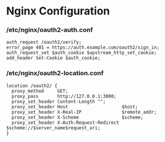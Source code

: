 # Nginx Configuration

### /etc/nginx/oauth2-auth.conf
```
auth_request /oauth2/verify;
error_page 401 = https://auth.example.com/oauth2/sign_in;
auth_request_set $auth_cookie $upstream_http_set_cookie;
add_header Set-Cookie $auth_cookie;

```

### /etc/nginx/oauth2-location.conf
```
location /oauth2/ {
  proxy_method     GET;
  proxy_pass       http://127.0.0.1:3000;
  proxy_set_header Content-Length "";
  proxy_set_header Host                    $host;
  proxy_set_header X-Real-IP               $remote_addr;
  proxy_set_header X-Scheme                $scheme;
  proxy_set_header X-Auth-Request-Redirect $scheme://$server_name$request_uri;
}

```

